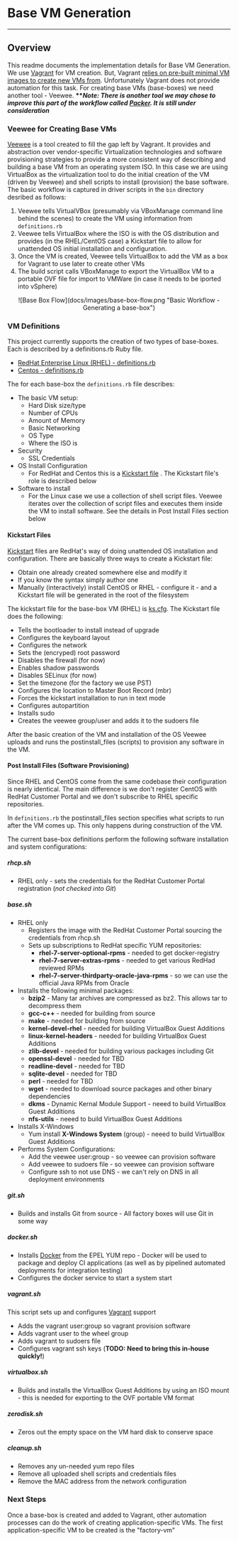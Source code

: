 # Base VM Generation
---

## Overview

This readme documents the implementation details for Base VM Generation.  We use [Vagrant](http://www.vagrantup.com) for VM creation. But, Vagrant [relies on pre-built minimal VM images to create new VMs from](http://docs.vagrantup.com/v2/boxes/base.html).  Unfortunately Vagrant does not provide automation for this task.  For creating base VMs (base-boxes) we need another tool - Veewee. __***Note: There is another tool we may chose to improve this part of the workflow called [Packer](http://www.packer.io).  It is still under consideration*__


### Veewee for Creating Base VMs

[Veewee](https://github.com/jedi4ever/veewee) is a tool created to fill the gap left by Vagrant.  It provides and abstraction over vendor-specific Virtualization technologies and software provisioning strategies to provide a more consistent way of describing and building a base VM from an operating system ISO.  In this case we are using VirtualBox as the virtualization tool to do the initial creation of the VM (driven by Veewee) and shell scripts to install (provision) the base software.  The basic workflow is captured in driver scripts in the `bin` directory desribed as follows:

1. Veewee tells VirtualVBox (presumably via VBoxManage command line behind the scenes) to create the VM using information from `definitions.rb`
2. Veewee tells VirtualBox where the ISO is with the OS distribution and provides (in the RHEL/CentOS case) a Kickstart file to allow for unattended OS initial installation and configuration.
3. Once the VM is created, Veewee tells VirtualBox to add the VM as a box for Vagrant to use later to create other VMs
4. The build script calls VBoxManage to export the VirtualBox VM to a portable OVF file for import to VMWare (in case it needs to be iported into vSphere)

<p align="center">![Base Box Flow](docs/images/base-box-flow.png "Basic Workflow - Generating a base-box")


### VM Definitions 
This project currently supports the creation of two types of base-boxes.  Each is described by a definitions.rb Ruby file.  

* [RedHat Enterprise Linux (RHEL) - definitions.rb](definitions/rhel7-server-x64-base/definitions.rb)
* [Centos - definitions.rb](definitions/centos7-server-x64-base/definitions.rb)

The for each base-box the `definitions.rb` file describes:

* The basic VM setup:
	* Hard Disk size/type
	* Number of CPUs
	* Amount of Memory
	* Basic Networking
	* OS Type
	* Where the ISO is	
*  Security
	* SSL Credentials
* OS Install Configuration
	* For RedHat and Centos this is a [Kickstart file](definitions/rhel7-server-x64-base/ks.cfg) . The Kickstart file's role is described below
* Software to install
	* For the Linux case we use a collection of shell script files.  Veewee iterates over the collection of script files and executes them inside the VM to install software.  See the details in Post Install Files section below


#### Kickstart Files

[Kickstart](http://fedoraproject.org/wiki/Anaconda/Kickstart) files are RedHat's way of doing unattended OS installation and configuration.  There are basically three ways to create a Kickstart file:

* Obtain one already created somewhere else and modify it
* If you know the syntax simply author one
* Manually (interactively) install CentOS or RHEL - configure it - and a Kickstart file will be generated in the root of the filesystem  

The kickstart file for the base-box VM (RHEL) is [ks.cfg](definitions/rhel7-server-x64-base/ks.cfg).  The Kickstart file does the following:

* Tells the bootloader to install instead of upgrade
* Configures the keyboard layout
* Configures the network
* Sets the (encryped) root password
* Disables the firewall (for now)
* Enables shadow passwords
* Disables SELinux (for now)
* Set the timezone (for the factory we use PST)
* Configures the location to Master Boot Record (mbr)
* Forces the kickstart installation to run in text mode
* Configures autopartition
* Installs sudo
* Creates the veewee group/user and adds it to the sudoers file

After the basic creation of the VM and installation of the OS Veewee uploads and runs the postinstall_files (scripts) to provision any software in the VM.

#### Post Install Files (Software Provisioning)

Since RHEL and CentOS come from the same codebase their configuration is nearly identical.  The main difference is we don't register CentOS with RedHat Customer Portal and we don't subscribe to RHEL specific repositories.

In `definitions.rb` the postinstall_files section specifies what scripts to run after the VM comes up.  This only happens during construction of the VM.

The current base-box definitions perform the following software installation and system configurations:

##### rhcp.sh
* RHEL only - sets the credentials for the RedHat Customer Portal registration (*not checked into Git*)

##### base.sh
* RHEL only
	* Registers the image with the RedHat Customer Portal sourcing the credentials from rhcp.sh
	* Sets up subscriptions to RedHat specific YUM repositories:
		* **rhel-7-server-optional-rpms** - needed to get docker-registry
		* **rhel-7-server-extras-rpms** - needed to get various RedHad reviewed RPMs
		* **rhel-7-server-thirdparty-oracle-java-rpms** - so we can use the official Java RPMs from Oracle
* Installs the following minimal packages:
	* **bzip2** - Many tar archives are compressed as bz2.  This allows tar to decompress them
	* **gcc-c++** - needed for building from source
	* **make** - needed for building from source
	* **kernel-devel-rhel** - needed for building VirtualBox Guest Additions
	* **linux-kernel-headers** - needed for building VirtualBox Guest Additions 
	* **zlib-devel** - needed for building various packages including Git
	* **openssl-devel** - needed for TBD
	* **readline-devel** - needed for TBD
	* **sqlite-devel** - needed for TBD
	* **perl** - needed for TBD
	* **wget** - needed to download source packages and other binary dependencies
	* **dkms** - Dynamic Kernal Module Support - neeed to build VirtualBox Guest Additions
	* **nfs-utils** - neeed to build VirtualBox Guest Additions
* Installs X-Windows
	* Yum install **X-Windows System** (group) - neeed to build VirtualBox Guest Additions
* Performs System Configurations:
	* Add the veewee user:group - so veewee can provision software
	* Add veewee to sudoers file - so veewee can provision software 
	* Configure ssh to not use DNS	- we can't rely on DNS in all deployment environments

##### git.sh
* Builds and installs Git from source - All factory boxes will use Git in some way

##### docker.sh
* Installs [Docker](http://www.docker.com) from the EPEL YUM repo - Docker will be used to package and deploy CI applications (as well as by pipelined automated deployments for integration testing)
* Configures the docker service to start a system start

##### vagrant.sh
This script sets up and configures [Vagrant](http://www.vagrantup.com) support

* Adds the vagrant user:group so vagrant provision software
* Adds vagrant user to the wheel group
* Adds vagrant to sudoers file
* Configures vagrant ssh keys (**TODO: Need to bring this in-house quickly!**)

##### virtualbox.sh
* Builds and installs the VirtualBox Guest Additions by using an ISO mount - this is needed for exporting to the OVF portable VM format

##### zerodisk.sh
* Zeros out the empty space on the VM hard disk to conserve space

##### cleanup.sh
* Removes any un-needed yum repo files
* Remove all uploaded shell scripts and credentials files
* Remove the MAC address from the network configuration

### Next Steps

Once a base-box is created and added to Vagrant, other automation processes can do the work of creating application-specific VMs.  The first application-specific VM to be created is the "factory-vm"
